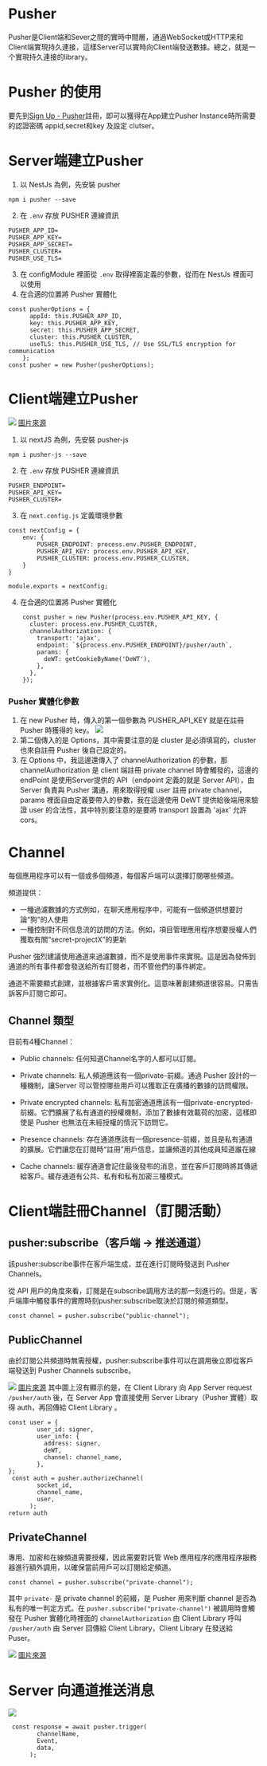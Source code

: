 # Pusher 
 Pusher是Client端和Sever之間的實時中間層，通過WebSocket或HTTP来和Client端實現持久連接，這樣Server可以實時向Client端發送數據。總之，就是一个實現持久連接的library。 

# Pusher 的使用
要先到[Sign Up - Pusher](https://dashboard.pusher.com/accounts/sign_up)註冊，即可以獲得在App建立Pusher Instance時所需要的認證密碼 appid,secret和key 及設定 clutser。

# Server端建立Pusher
1. 以 NestJs 為例，先安裝 pusher 
```shell!
npm i pusher --save
```
2. 在 `.env` 存放 PUSHER 連線資訊
```env=
PUSHER_APP_ID=
PUSHER_APP_KEY=
PUSHER_APP_SECRET=
PUSHER_CLUSTER=
PUSHER_USE_TLS=
```
3. 在 configModule 裡面從 `.env` 取得裡面定義的參數，從而在 NestJs 裡面可以使用
4. 在合適的位置將 Pusher 實體化
```typescript=
const pusherOptions = {
      appId: this.PUSHER_APP_ID,
      key: this.PUSHER_APP_KEY,
      secret: this.PUSHER_APP_SECRET,
      cluster: this.PUSHER_CLUSTER,
      useTLS: this.PUSHER_USE_TLS, // Use SSL/TLS encryption for communication
    };
const pusher = new Pusher(pusherOptions);
```
# Client端建立Pusher
![](https://i.imgur.com/GRozSTt.png)
[圖片來源](https://pusher.com/docs/channels/library_auth_reference/pusher-websockets-protocol/)

1. 以 nextJS 為例，先安裝 pusher-js
```shell!
npm i pusher-js --save
```
2. 在 `.env` 存放 PUSHER 連線資訊
```env=
PUSHER_ENDPOINT=
PUSHER_API_KEY=
PUSHER_CLUSTER=
```
3. 在 `next.config.js` 定義環境參數
```javascript=
const nextConfig = {
    env: {
        PUSHER_ENDPOINT: process.env.PUSHER_ENDPOINT,
        PUSHER_API_KEY: process.env.PUSHER_API_KEY,
        PUSHER_CLUSTER: process.env.PUSHER_CLUSTER,
    }
}

module.exports = nextConfig;
```
4. 在合適的位置將 Pusher 實體化
```typescript=
    const pusher = new Pusher(process.env.PUSHER_API_KEY, {
      cluster: process.env.PUSHER_CLUSTER,
      channelAuthorization: {
        transport: 'ajax',
        endpoint: `${process.env.PUSHER_ENDPOINT}/pusher/auth`,
        params: {
          deWT: getCookieByName('DeWT'),
        },
      },
    });
```
### Pusher 實體化參數
1. 在 new Pusher 時，傳入的第一個參數為 PUSHER_API_KEY 就是在註冊 Pusher 時獲得的 key。
![](https://i.imgur.com/ZTRfBB6.png)
2. 第二個傳入的是 Options，其中需要注意的是 cluster 是必須填寫的，cluster 也來自註冊 Pusher 後自己設定的。
3. 在 Options 中，我這邊還傳入了 channelAuthorization 的參數，那channelAuthorization 是 client 端註冊 private channel 時會觸發的，這邊的 endPoint 是使用Server提供的 API（endpoint 定義的就是 Server API），由Server 負責與 Pusher 溝通，用來取得授權 user 註冊 private channel， params 裡面自由定義要帶入的參數，我在這邊使用 DeWT 提供給後端用來驗證 user 的合法性，其中特別要注意的是要將 transport 設置為 'ajax' 允許 cors。

# Channel
每個應用程序可以有一個或多個頻道，每個客戶端可以選擇訂閱哪些頻道。

頻道提供：

* 一種過濾數據的方式例如，在聊天應用程序中，可能有一個頻道供想要討論“狗”的人使用
* 一種控制對不同信息流的訪問的方法。例如，項目管理應用程序想要授權人們獲取有關“secret-projectX”的更新


Pusher 強烈建議使用通道來過濾數據，而不是使用事件來實現。這是因為發佈到通道的所有事件都會發送給所有訂閱者，而不管他們的事件綁定。

通道不需要顯式創建，並根據客戶需求實例化。這意味著創建頻道很容易。只需告訴客戶訂閱它即可。

## Channel 類型
目前有4種Channel：

* Public channels: 任何知道Channel名字的人都可以訂閱。
* Private channels: 私人頻道應該有一個private-前綴。通過 Pusher 設計的一種機制，讓Server 可以管控哪些用戶可以獲取正在廣播的數據的訪問權限。
* Private encrypted channels: 私有加密通道應該有一個private-encrypted-前綴。它們擴展了私有通道的授權機制，添加了數據有效載荷的加密，這樣即使是 Pusher 也無法在未經授權的情況下訪問它。
* Presence channels: 存在通道應該有一個presence-前綴，並且是私有通道的擴展。它們讓您在訂閱時“註冊”用戶信息，並讓頻道的其他成員知道誰在線

* Cache channels: 緩存通道會記住最後發布的消息，並在客戶訂閱時將其傳遞給客戶。緩存通道有公共、私有和私有加密三種模式。


# Client端註冊Channel（訂閱活動）
## pusher:subscribe（客戶端 -> 推送通道）
該pusher:subscribe事件在客戶端生成，並在進行訂閱時發送到 Pusher Channels。

從 API 用戶的角度來看，訂閱是在subscribe調用方法的那一刻進行的。但是，客戶端庫中觸發事件的實際時刻pusher:subscribe取決於訂閱的頻道類型。

```typescript=
const channel = pusher.subscribe("public-channel");
```
## PublicChannel
由於訂閱公共頻道時無需授權，pusher:subscribe事件可以在調用後立即從客戶端發送到 Pusher Channels subscribe。


![](https://i.imgur.com/DS6V7ht.png)
[圖片來源](https://pusher.com/docs/channels/library_auth_reference/pusher-websockets-protocol/)
其中圖上沒有顯示的是，在 Client Library 向 App Server request `/pusher/auth` 後，在 Server App 會直接使用 Server Library（Pusher 實體）取得 auth，再回傳給  Client Library 。
```typescript=
const user = {
        user_id: signer,
        user_info: {
          address: signer,
          deWT,
          channel: channel_name,
        },
};
 const auth = pusher.authorizeChannel(
        socket_id,
        channel_name,
        user,
      );
return auth      
```
## PrivateChannel
專用、加密和在線頻道需要授權，因此需要對託管 Web 應用程序的應用程序服務器進行額外調用，以確保當前用戶可以訂閱給定頻道。
```typescript=
const channel = pusher.subscribe("private-channel");
```

其中 `private-` 是 private channel 的前綴，是 Pusher 用來判斷 channel 是否為私有的唯一判定方式。在 `pusher.subscribe("private-channel")` 被調用時會觸發在 Pusher 實體化時裡面的 `channelAuthorization` 由 Client Library 呼叫 `/pusher/auth` 由 Server 回傳給 Client Library，Client Library 在發送給 Puser。

![](https://i.imgur.com/h87YbNB.png)
[圖片來源](https://pusher.com/docs/channels/library_auth_reference/pusher-websockets-protocol)

# Server 向通道推送消息
![](https://i.imgur.com/O6s7Uui.png)
```typescript=
 const response = await pusher.trigger(
        channelName,
        Event,
        data,
      );
```




